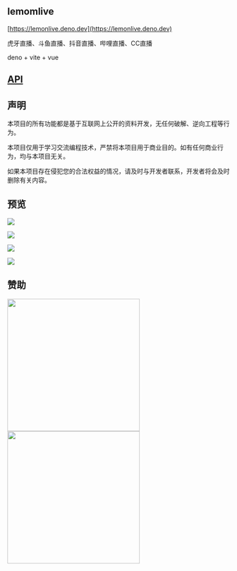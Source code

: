 ## lemomlive
 
[https://lemonlive.deno.dev](https://lemonlive.deno.dev)

虎牙直播、斗鱼直播、抖音直播、哔哩直播、CC直播

deno + vite + vue

## [API](api.md)  

## 声明
本项目的所有功能都是基于互联网上公开的资料开发，无任何破解、逆向工程等行为。

本项目仅用于学习交流编程技术，严禁将本项目用于商业目的。如有任何商业行为，均与本项目无关。

如果本项目存在侵犯您的合法权益的情况，请及时与开发者联系，开发者将会及时删除有关内容。

## 预览

![](https://i0.hdslb.com/bfs/article/3c08b10b31ca9b70d65cb1eec7c9b3d898845873.png@1e_1c.webp)

![](https://i0.hdslb.com/bfs/article/78afa042d882f917e514fc516141eca898845873.png@1e_1c.webp)

![](https://i0.hdslb.com/bfs/article/4596f99ae7be713dc96d3dc33b3a3dcc98845873.png@1e_1c.webp)

![](https://i0.hdslb.com/bfs/article/ddaa70bc70675e6c7817b6dd29e338af98845873.png@1e_1c.webp)
 
## 赞助

<div>
  <img height="300" style="margin-right:20px" src="https://i0.hdslb.com/bfs/article/828b4686d0bcd7a427939b1f121f322898845873.png@1e_1c.webp">
  <img height="300" src="https://i0.hdslb.com/bfs/article/d07b5e8cbae76f0fc38a8049c433d3d598845873.jpg@1e_1c.webp">
</div> 